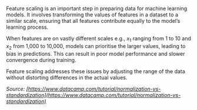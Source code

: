 Feature scaling is an important step in preparing data for machine learning models. It involves transforming the values of features in a dataset to a similar scale, ensuring that all features contribute equally to the model’s learning process.

When features are on vastly different scales e.g., $x_1$ ranging from 1 to 10 and $x_2$ from 1,000 to 10,000, models can prioritise the larger values, leading to bias in predictions. This can result in poor model performance and slower convergence during training. 

Feature scaling addresses these issues by adjusting the range of the data without distorting differences in the actual values.

_Source: [https://www.datacamp.com/tutorial/normalization-vs-standardization](https://www.datacamp.com/tutorial/normalization-vs-standardization)_